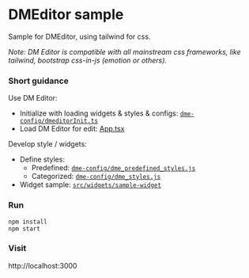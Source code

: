 # DMEditor sample

Sample for DMEditor, using tailwind for css.

_Note: DM Editor is compatible with all mainstream css frameworks, like tailwind, bootstrap css-in-js (emotion or others)._

### Short guidance

Use DM Editor:

- Initialize with loading widgets & styles & configs: [`dme-config/dmeditorInit.ts`](src/dme-config/dmeditorInit.ts)
- Load DM Editor for edit: [App.tsx](src/App.tsx#L38)

Develop style / widgets:

- Define styles:
  - Predefined: [`dme-config/dme_predefined_styles.js`](src/dme-config/dme_predefined_styles.js)
  - Categorized: [`dme-config/dme_styles.js`](src/dme-config/dme_styles.js)
- Widget sample: [`src/widgets/sample-widget`](src/widgets/sample-widget)

### Run

```
npm install
npm start
```

### Visit

http://localhost:3000
